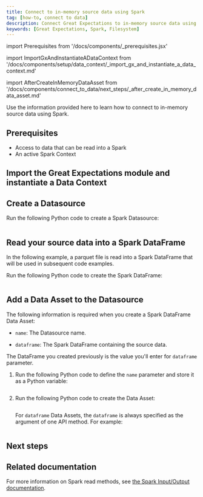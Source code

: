```yaml
---
title: Connect to in-memory source data using Spark
tag: [how-to, connect to data]
description: Connect Great Expectations to in-memory source data using Spark.
keywords: [Great Expectations, Spark, Filesystem]
---
```


<!-- Import statements start here. -->
import Prerequisites from '/docs/components/_prerequisites.jsx'

<!-- ### 1. Import GX and instantiate a Data Context -->
import ImportGxAndInstantiateADataContext from '/docs/components/setup/data_context/_import_gx_and_instantiate_a_data_context.md'

<!-- ## Next steps -->
import AfterCreateInMemoryDataAsset from '/docs/components/connect_to_data/next_steps/_after_create_in_memory_data_asset.md'

Use the information provided here to learn how to connect to in-memory source data using Spark. 

## Prerequisites

<Prerequisites requirePython = {false} requireInstallation = {true} requireDataContext = {true} requireSourceData = {null} requireDatasource = {false} requireExpectationSuite = {false}>

- Access to data that can be read into a Spark
- An active Spark Context

</Prerequisites> 

## Import the Great Expectations module and instantiate a Data Context

<ImportGxAndInstantiateADataContext />

## Create a Datasource

Run the following Python code to create a Spark Datasource:

```python name="tests/integration/docusaurus/connecting_to_your_data/fluent_datasources/how_to_connect_to_in_memory_data_using_spark.py datasource"
```

## Read your source data into a Spark DataFrame

In the following example, a parquet file is read into a Spark DataFrame that will be used in subsequent code examples.

Run the following Python code to create the Spark DataFrame:

```python name="tests/integration/docusaurus/connecting_to_your_data/fluent_datasources/how_to_connect_to_in_memory_data_using_spark.py dataframe"
```

## Add a Data Asset to the Datasource

The following information is required when you create a Spark DataFrame Data Asset:

- `name`: The Datasource name.

- `dataframe`: The Spark DataFrame containing the source data.

The DataFrame you created previously is the value you'll enter for `dataframe` parameter.  

1. Run the following Python code to define the `name` parameter and store it as a Python variable:

    ```python name="tests/integration/docusaurus/connecting_to_your_data/fluent_datasources/how_to_connect_to_in_memory_data_using_spark.py name"
    ```

2. Run the following Python code to create the Data Asset:

    ```python name="tests/integration/docusaurus/connecting_to_your_data/fluent_datasources/how_to_connect_to_in_memory_data_using_spark.py data_asset"
    ```

    For `dataframe` Data Assets, the `dataframe` is always specified as the argument of one API method. For example:

    ```python name="tests/integration/docusaurus/connecting_to_your_data/fluent_datasources/how_to_connect_to_in_memory_data_using_spark.py build_batch_request_with_dataframe"
    ```

## Next steps

<AfterCreateInMemoryDataAsset />

## Related documentation

For more information on Spark read methods, see [the Spark Input/Output documentation](https://Spark.pydata.org/docs/reference/io.html).